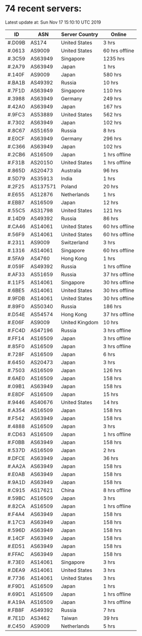 # 74 recent servers:

Latest update at: Sun Nov 17 15:10:10 UTC 2019

| ID | ASN | Server Country | Online |
| -- | --- | -------------- | ------ |
| #.D09B | AS174 | United States | 3 hrs |
| #.0613 | AS9009 | United States | 60 hrs offline |
| #.3C59 | AS63949 | Singapore | 1235 hrs |
| #.2A79 | AS63949 | Japan | 1 hrs |
| #.140F | AS9009 | Japan | 580 hrs |
| #.BA1B | AS49392 | Russia | 10 hrs |
| #.7F1D | AS63949 | Singapore | 110 hrs |
| #.3988 | AS63949 | Germany | 249 hrs |
| #.42A0 | AS63949 | Japan | 167 hrs |
| #.9FC3 | AS53889 | United States | 562 hrs |
| #.7302 | AS63949 | Japan | 102 hrs |
| #.8C67 | AS51659 | Russia | 8 hrs |
| #.E0CF | AS63949 | Germany | 296 hrs |
| #.C366 | AS63949 | Japan | 102 hrs |
| #.2CB6 | AS16509 | Japan | 1 hrs offline |
| #.F31B | AS20150 | United States | 1 hrs offline |
| #.865D | AS20473 | Australia | 96 hrs |
| #.5D79 | AS35913 | India | 1 hrs |
| #.2F25 | AS137571 | Poland | 20 hrs |
| #.E655 | AS12876 | Netherlands | 1 hrs |
| #.EBB7 | AS16509 | Japan | 12 hrs |
| #.55C5 | AS31798 | United States | 121 hrs |
| #.14D9 | AS49392 | Russia | 86 hrs |
| #.CA46 | AS14061 | United States | 60 hrs offline |
| #.56F9 | AS14061 | United States | 60 hrs offline |
| #.2311 | AS9009 | Switzerland | 3 hrs |
| #.1316 | AS14061 | Singapore | 60 hrs offline |
| #.5FA9 | AS4760 | Hong Kong | 1 hrs |
| #.059F | AS49392 | Russia | 1 hrs offline |
| #.AF33 | AS51659 | Russia | 37 hrs offline |
| #.11F5 | AS14061 | Singapore | 30 hrs offline |
| #.6BE5 | AS14061 | United States | 30 hrs offline |
| #.9FDB | AS14061 | United States | 30 hrs offline |
| #.89F0 | AS50340 | Russia | 186 hrs |
| #.D54E | AS54574 | Hong Kong | 37 hrs offline |
| #.E06F | AS9009 | United Kingdom | 10 hrs |
| #.FC4D | AS47196 | Russia | 3 hrs offline |
| #.FF14 | AS16509 | Japan | 3 hrs offline |
| #.85F0 | AS16509 | Japan | 3 hrs offline |
| #.728F | AS16509 | Japan | 6 hrs |
| #.6450 | AS20473 | Japan | 3 hrs |
| #.7503 | AS16509 | Japan | 126 hrs |
| #.6AE0 | AS16509 | Japan | 158 hrs |
| #.09B1 | AS63949 | Japan | 158 hrs |
| #.E8DF | AS16509 | Japan | 15 hrs |
| #.9446 | AS40676 | United States | 14 hrs |
| #.A354 | AS16509 | Japan | 158 hrs |
| #.F542 | AS63949 | Japan | 158 hrs |
| #.4888 | AS16509 | Japan | 3 hrs |
| #.CD63 | AS16509 | Japan | 1 hrs offline |
| #.F0BB | AS63949 | Japan | 158 hrs |
| #.537D | AS16509 | Japan | 2 hrs |
| #.DFCE | AS63949 | Japan | 36 hrs |
| #.AA2A | AS63949 | Japan | 158 hrs |
| #.E0AB | AS63949 | Japan | 158 hrs |
| #.9A1D | AS63949 | Japan | 158 hrs |
| #.C915 | AS17621 | China | 8 hrs offline |
| #.59BC | AS16509 | Japan | 3 hrs |
| #.82CA | AS16509 | Japan | 1 hrs offline |
| #.F4A4 | AS63949 | Japan | 158 hrs |
| #.17C3 | AS63949 | Japan | 158 hrs |
| #.596D | AS63949 | Japan | 158 hrs |
| #.14CF | AS63949 | Japan | 158 hrs |
| #.ED51 | AS63949 | Japan | 158 hrs |
| #.FFAC | AS63949 | Japan | 158 hrs |
| #.73E0 | AS14061 | Singapore | 3 hrs |
| #.DEA9 | AS14061 | United States | 3 hrs |
| #.7736 | AS14061 | United States | 3 hrs |
| #.F9D1 | AS16509 | Japan | 1 hrs |
| #.69D1 | AS16509 | Japan | 1 hrs offline |
| #.A19A | AS16509 | Japan | 3 hrs offline |
| #.FB8F | AS49392 | Russia | 7 hrs |
| #.7E1D | AS3462 | Taiwan | 39 hrs |
| #.C450 | AS9009 | Netherlands | 5 hrs |


